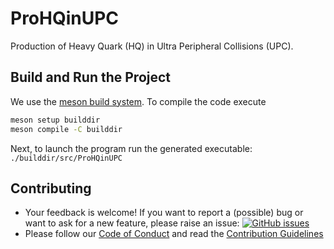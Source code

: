 # ProHQinUPC

Production of Heavy Quark (HQ) in Ultra Peripheral Collisions (UPC).

## Build and Run the Project

We use the [meson build system](https://mesonbuild.com/). To compile the code execute

```sh
meson setup builddir
meson compile -C builddir
```

Next, to launch the program run the generated executable: `./builddir/src/ProHQinUPC`


## Contributing
- Your feedback is welcome! If you want to report a (possible) bug or want to ask for a new feature, please raise an issue: <a href="https://github.com/felixhekhorn/ProHQinUPC/issues"><img alt="GitHub issues" src="https://img.shields.io/github/issues/felixhekhorn/ProHQinUPC"/></a>
- Please follow our [Code of Conduct](https://github.com/felixhekhorn/ProHQinUPC/blob/main/.github/CODE_OF_CONDUCT.md) and read the
  [Contribution Guidelines](https://github.com/felixhekhorn/ProHQinUPC/blob/main/.github/CONTRIBUTING.md)
